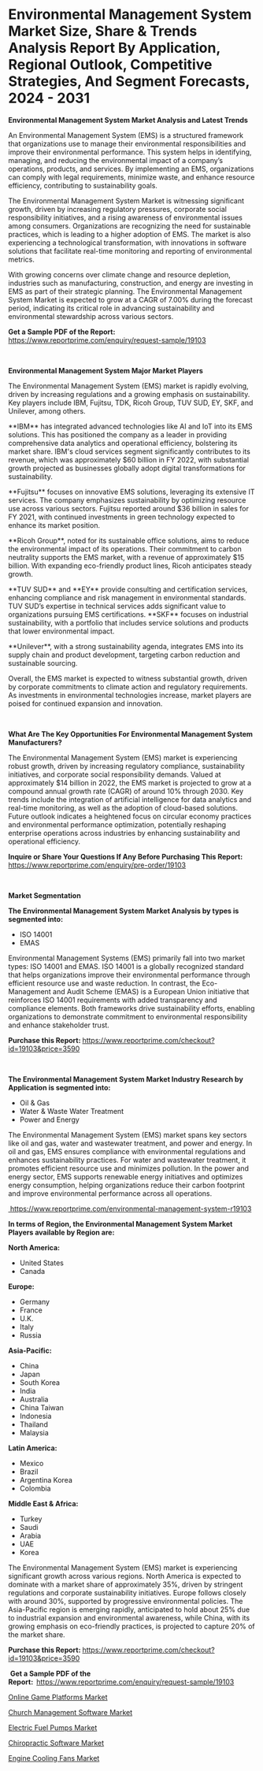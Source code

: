 <p><h1>Environmental Management System Market Size, Share & Trends Analysis Report By Application, Regional Outlook, Competitive Strategies, And Segment Forecasts, 2024 - 2031</h1></p><p><strong>Environmental Management System Market Analysis and Latest Trends</strong></p>
<p><p>An Environmental Management System (EMS) is a structured framework that organizations use to manage their environmental responsibilities and improve their environmental performance. This system helps in identifying, managing, and reducing the environmental impact of a company’s operations, products, and services. By implementing an EMS, organizations can comply with legal requirements, minimize waste, and enhance resource efficiency, contributing to sustainability goals.</p><p>The Environmental Management System Market is witnessing significant growth, driven by increasing regulatory pressures, corporate social responsibility initiatives, and a rising awareness of environmental issues among consumers. Organizations are recognizing the need for sustainable practices, which is leading to a higher adoption of EMS. The market is also experiencing a technological transformation, with innovations in software solutions that facilitate real-time monitoring and reporting of environmental metrics.</p><p>With growing concerns over climate change and resource depletion, industries such as manufacturing, construction, and energy are investing in EMS as part of their strategic planning. The Environmental Management System Market is expected to grow at a CAGR of 7.00% during the forecast period, indicating its critical role in advancing sustainability and environmental stewardship across various sectors.</p></p>
<p><strong>Get a Sample PDF of the Report:&nbsp;</strong> <a href="https://www.reportprime.com/enquiry/request-sample/19103?utm_campaign=24&utm_medium=2&utm_source=Github&utm_content=ia&utm_term=22112024&utm_id=environmental-management-system">https://www.reportprime.com/enquiry/request-sample/19103</a></p>
<p>&nbsp;</p>
<p><strong>Environmental Management System Major Market Players</strong></p>
<p><p>The Environmental Management System (EMS) market is rapidly evolving, driven by increasing regulations and a growing emphasis on sustainability. Key players include IBM, Fujitsu, TDK, Ricoh Group, TUV SUD, EY, SKF, and Unilever, among others.</p><p>**IBM** has integrated advanced technologies like AI and IoT into its EMS solutions. This has positioned the company as a leader in providing comprehensive data analytics and operational efficiency, bolstering its market share. IBM's cloud services segment significantly contributes to its revenue, which was approximately $60 billion in FY 2022, with substantial growth projected as businesses globally adopt digital transformations for sustainability.</p><p>**Fujitsu** focuses on innovative EMS solutions, leveraging its extensive IT services. The company emphasizes sustainability by optimizing resource use across various sectors. Fujitsu reported around $36 billion in sales for FY 2021, with continued investments in green technology expected to enhance its market position.</p><p>**Ricoh Group**, noted for its sustainable office solutions, aims to reduce the environmental impact of its operations. Their commitment to carbon neutrality supports the EMS market, with a revenue of approximately $15 billion. With expanding eco-friendly product lines, Ricoh anticipates steady growth.</p><p>**TUV SUD** and **EY** provide consulting and certification services, enhancing compliance and risk management in environmental standards. TUV SUD’s expertise in technical services adds significant value to organizations pursuing EMS certifications. **SKF** focuses on industrial sustainability, with a portfolio that includes service solutions and products that lower environmental impact.</p><p>**Unilever**, with a strong sustainability agenda, integrates EMS into its supply chain and product development, targeting carbon reduction and sustainable sourcing.</p><p>Overall, the EMS market is expected to witness substantial growth, driven by corporate commitments to climate action and regulatory requirements. As investments in environmental technologies increase, market players are poised for continued expansion and innovation.</p></p>
<p>&nbsp;</p>
<p><strong>What Are The Key Opportunities For Environmental Management System Manufacturers?</strong></p>
<p><p>The Environmental Management System (EMS) market is experiencing robust growth, driven by increasing regulatory compliance, sustainability initiatives, and corporate social responsibility demands. Valued at approximately $14 billion in 2022, the EMS market is projected to grow at a compound annual growth rate (CAGR) of around 10% through 2030. Key trends include the integration of artificial intelligence for data analytics and real-time monitoring, as well as the adoption of cloud-based solutions. Future outlook indicates a heightened focus on circular economy practices and environmental performance optimization, potentially reshaping enterprise operations across industries by enhancing sustainability and operational efficiency.</p></p>
<p><strong>Inquire or Share Your Questions If Any Before Purchasing This Report:</strong> <a href="https://www.reportprime.com/enquiry/pre-order/19103?utm_campaign=24&utm_medium=2&utm_source=Github&utm_content=ia&utm_term=22112024&utm_id=environmental-management-system">https://www.reportprime.com/enquiry/pre-order/19103</a></p>
<p>&nbsp;</p>
<p><strong>Market Segmentation</strong></p>
<p><strong>The Environmental Management System Market Analysis by types is segmented into:</strong></p>
<p><ul><li>ISO 14001</li><li>EMAS</li></ul></p>
<p><p>Environmental Management Systems (EMS) primarily fall into two market types: ISO 14001 and EMAS. ISO 14001 is a globally recognized standard that helps organizations improve their environmental performance through efficient resource use and waste reduction. In contrast, the Eco-Management and Audit Scheme (EMAS) is a European Union initiative that reinforces ISO 14001 requirements with added transparency and compliance elements. Both frameworks drive sustainability efforts, enabling organizations to demonstrate commitment to environmental responsibility and enhance stakeholder trust.</p></p>
<p><strong>Purchase this Report:&nbsp;</strong><a href="https://www.reportprime.com/checkout?id=19103&price=3590&utm_campaign=24&utm_medium=2&utm_source=Github&utm_content=ia&utm_term=22112024&utm_id=environmental-management-system">https://www.reportprime.com/checkout?id=19103&price=3590</a></p>
<p>&nbsp;</p>
<p><strong>The Environmental Management System Market Industry Research by Application is segmented into:</strong></p>
<p><ul><li>Oil & Gas</li><li>Water & Waste Water Treatment</li><li>Power and Energy</li></ul></p>
<p><p>The Environmental Management System (EMS) market spans key sectors like oil and gas, water and wastewater treatment, and power and energy. In oil and gas, EMS ensures compliance with environmental regulations and enhances sustainability practices. For water and wastewater treatment, it promotes efficient resource use and minimizes pollution. In the power and energy sector, EMS supports renewable energy initiatives and optimizes energy consumption, helping organizations reduce their carbon footprint and improve environmental performance across all operations.</p></p>
<p><a href="https://www.reportprime.com/environmental-management-system-r19103?utm_campaign=24&utm_medium=2&utm_source=Github&utm_content=ia&utm_term=22112024&utm_id=environmental-management-system">&nbsp;https://www.reportprime.com/environmental-management-system-r19103</a></p>
<p><strong>In terms of Region, the Environmental Management System Market Players available by Region are:</strong></p>
<p>
    <p> <strong> North America: </strong>
        <ul>
            <li>United States</li>
            <li>Canada</li>
        </ul>
        </p> 
    <p> <strong> Europe: </strong>
        <ul>
            <li>Germany</li>
            <li>France</li>
            <li>U.K.</li>
            <li>Italy</li>
            <li>Russia</li>
        </ul>
        </p> 
    <p> <strong> Asia-Pacific: </strong>
        <ul>
            <li>China</li>
            <li>Japan</li>
            <li>South Korea</li>
            <li>India</li>
            <li>Australia</li>
            <li>China Taiwan</li>
            <li>Indonesia</li>
            <li>Thailand</li>
            <li>Malaysia</li>
        </ul>
        </p> 
    <p> <strong> Latin America: </strong>
        <ul>
            <li>Mexico</li>
            <li>Brazil</li>
            <li>Argentina Korea</li>
            <li>Colombia</li>
        </ul>
        </p> 
    <p> <strong> Middle East & Africa: </strong>
        <ul>
            <li>Turkey</li>
            <li>Saudi</li>
            <li>Arabia</li>
            <li>UAE</li>
            <li>Korea</li>
        </ul>
    </p>
    </p>
<p><p>The Environmental Management System (EMS) market is experiencing significant growth across various regions. North America is expected to dominate with a market share of approximately 35%, driven by stringent regulations and corporate sustainability initiatives. Europe follows closely with around 30%, supported by progressive environmental policies. The Asia-Pacific region is emerging rapidly, anticipated to hold about 25% due to industrial expansion and environmental awareness, while China, with its growing emphasis on eco-friendly practices, is projected to capture 20% of the market share.</p></p>
<p><strong>Purchase this Report: </strong><a href="https://www.reportprime.com/checkout?id=19103&price=3590&utm_campaign=24&utm_medium=2&utm_source=Github&utm_content=ia&utm_term=22112024&utm_id=environmental-management-system">https://www.reportprime.com/checkout?id=19103&price=3590</a></p>
<p>&nbsp;<strong>Get a Sample PDF of the Report:&nbsp;&nbsp;</strong><a href="https://www.reportprime.com/enquiry/request-sample/19103?utm_campaign=24&utm_medium=2&utm_source=Github&utm_content=ia&utm_term=22112024&utm_id=environmental-management-system">https://www.reportprime.com/enquiry/request-sample/19103</a></p>
<p><strong></strong></p>
<p><p><a href="https://www.linkedin.com/pulse/online-game-platforms-market-analysis-future-growth-opportunities-oglnc?utm_campaign=24&utm_medium=2&utm_source=Github&utm_content=ia&utm_term=22112024&utm_id=environmental-management-system">Online Game Platforms Market</a></p><p><a href="https://issuu.com/reportprime-2/docs/church-management-software-market-s_72a96d4ebe57e0?utm_campaign=24&utm_medium=2&utm_source=Github&utm_content=ia&utm_term=22112024&utm_id=environmental-management-system">Church Management Software Market</a></p><p><a href="https://github.com/santosh758595/Market-Research-Report-List-6/blob/main/electric-fuel-pumps-market.md?utm_campaign=24&utm_medium=2&utm_source=Github&utm_content=ia&utm_term=22112024&utm_id=environmental-management-system">Electric Fuel Pumps Market</a></p><p><a href="https://issuu.com/reportprime-2/docs/chiropractic-software-market-size-2_87f06da3b96023?utm_campaign=24&utm_medium=2&utm_source=Github&utm_content=ia&utm_term=22112024&utm_id=environmental-management-system">Chiropractic Software Market</a></p><p><a href="https://github.com/elizabethdagraca/Market-Research-Report-List-5/blob/main/engine-cooling-fans-market.md?utm_campaign=24&utm_medium=2&utm_source=Github&utm_content=ia&utm_term=22112024&utm_id=environmental-management-system">Engine Cooling Fans Market</a></p></p>